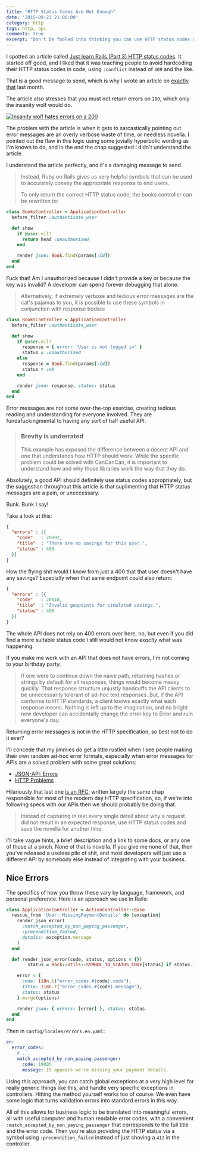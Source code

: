 ```yaml
---
title: "HTTP Status Codes Are Not Enough"
date: '2015-09-23 21:00:00'
category: http
tags: http, api
comments: true
excerpt: "Don't be fooled into thinking you can use HTTP status codes on their own. You need to supplement them using error messages, with maybe some specific error codes of your own and links to documentation explaining what the problem is."
---
```


I spotted an article called [Just learn Rails (Part 3) HTTP status codes](http://jakeyesbeck.com/2015/09/20/rails-http-status-codes/). It started off good, and I liked that it was teaching people to avoid hardcoding their HTTP status codes in code, using `:conflict` instead of `409` and the like.

That is a good message to send, which is why I wrote an article on [exactly that](https://phil.tech/http/2015/08/16/avoid-hardcoding-http-status-codes/) last month.

The article also stresses that you must not return errors on `200`, which only the insanity wolf would do.

[![Insanity wolf hates errors on a 200](article_images/2015-09-23-http-status-codes-are-not-enough/insanity-wolf-errors.jpg)](https://speakerdeck.com/philsturgeon/api-pain-points-confoo-2015?slide=29)

The problem with the article is when it gets to sarcastically pointing out error messages are an overly verbose waste of time, or needless novella. I pointed out the flaw in this logic using some jovially hyperbolic wording as I'm known to do, and in the end the chap suggested I didn't understand the article.

I understand the article perfectly, and it's a damaging message to send.

> Instead, Ruby on Rails gives us very helpful symbols that can be used to accurately convey the appropriate response to end users.
>
> To only return the correct HTTP status code, the books controller can be rewritten to:

~~~ ruby
class BooksController < ApplicationController
  before_filter :authenticate_user

  def show
    if @user.nil?
      return head :unauthorized
    end

    render json: Book.find(params[:id])
  end
end
~~~

Fuck that! Am I unauthorized because I didn't provide a key or because the key was invalid? A developer can spend forever debugging
that alone.

> Alternatively, if extremely verbose and tedious error messages are the cat's pajamas to you, it is possible to use these symbols in conjunction with response bodies:

~~~ ruby
class BooksController < ApplicationController
  before_filter :authenticate_user

  def show
    if @user.nil?
      response = { error: 'User is not logged in' }
      status = :unauthorized
    else
      response = Book.find(params[:id])
      status = :ok
    end

    render json: response, status: status
  end
end
~~~

Error messages are not some over-the-top exercise, creating tedious reading and understanding for everyone involved. They are fundafuckingmental to having any sort of half useful API.

> ### Brevity is underrated
> This example has exposed the difference between a decent API and one that understands how HTTP should work. While the specific problem could be solved with CanCanCan, it is important to understand how and why those libraries work the way that they do.

Absolutely, a good API should definitely use status codes appropriately, but the suggestion throughout this article is that suplimenting that HTTP status messages are a pain, or uneccessary.

Bunk. Bunk I say!

Take a look at this:

~~~ json
{
  "errors" : [{
    "code"   : 20002,
    "title"  : "There are no savings for this user.",
    "status" : 400
  }]
}
~~~

How the flying shit would I know from just a 400 that that user doesn't have any savings? Especially when that same endpoint could also return:

~~~ json
{
  "errors" : [{
    "code"   : 20010,
    "title"  : "Invalid geopoints for simulated savings.",
    "status" : 400
  }]
}
~~~

The whole API does not rely on 400 errors over here, no, but even if you did find a more suitable status code I still would not know _exactly_ what was happening.

If you make me work with an API that does not have errors, I'm not coming to your birthday party.

> If one were to continue down the naive path, returning hashes or strings by default for all responses, things would become messy quickly. That response structure unjustly handcuffs the API clients to be unnecessarily tolerant of ad-hoc text responses. But, if the API conforms to HTTP standards, a client knows exactly what each response means. Nothing is left up to the imagination, and no bright new developer can accidentally change the error key to Error and ruin everyone's day.

Returning error messages is not in the HTTP specification, so best not to do it ever?

I'll concede that my jimmies do get a little rustled when I see people making their own random ad-hoc error formats, especially when error messages for APIs are a solved problem with some great solutions:

- [JSON-API: Errors](http://jsonapi.org/format/#errors)
- [HTTP Problems](https://www.mnot.net/blog/2013/05/15/http_problem)

Hilariously that last one [is an RFC](https://tools.ietf.org/html/rfc7807), written largely the same chap responsible for most of the modern day HTTP specification, so, if we're into following specs with our APIs then we should probably be doing that.

> Instead of capturing in text every single detail about why a request did not result in an expected response, use HTTP status codes and save the novella for another time.

I'll take vague hints, a brief description and a link to some docs, or any one of those at a pinch. None of that is novella. If you give me none of that, then you've released a useless pile of shit, and most developers will just use a different API by somebody else instead of integrating with your business.

## Nice Errors

The specifics of how you throw these vary by language, framework, and personal preference. Here is an approach we use in Rails:

~~~ ruby
class ApplicationController < ActionController::Base
  rescue_from 'User::MissingPaymentDetails' do |exception|
    render_json_error(
      :match_accepted_by_non_paying_passenger,
      :precondition_failed,
      details: exception.message
    )
  end

  def render_json_error(code, status, options = {})
		status = Rack::Utils::SYMBOL_TO_STATUS_CODE[status] if status.is_a? Symbol

    error = {
      code: I18n.t("error_codes.#{code}.code"),
      title: I18n.t("error_codes.#{code}.message"),
      status: status
    }.merge(options)

    render json: { errors: [error] }, status: status
  end
end
~~~

Then in `config/locales/errors.en.yaml`:

~~~ yaml
en:
  error_codes:
    # ...
    match_accepted_by_non_paying_passenger:
      code: 19005
      message: It appears we're missing your payment details.
~~~

Using this approach, you can catch global exceptions at a very high level for really generic things like this, and handle very specific exceptions in controllers. Hitting the method yourself works too of course. We even have some logic that turns validation errors into standard errors in this way.

All of this allows for business logic to be translated into meaningful errors, all with useful computer _and_ human readable error codes, with a convenient `:match_accepted_by_non_paying_passenger` that corresponds to the full title and the error code. Then you're also providing the HTTP status via a symbol using `:precondition_failed` instead of just shoving a `412` in the controller.
